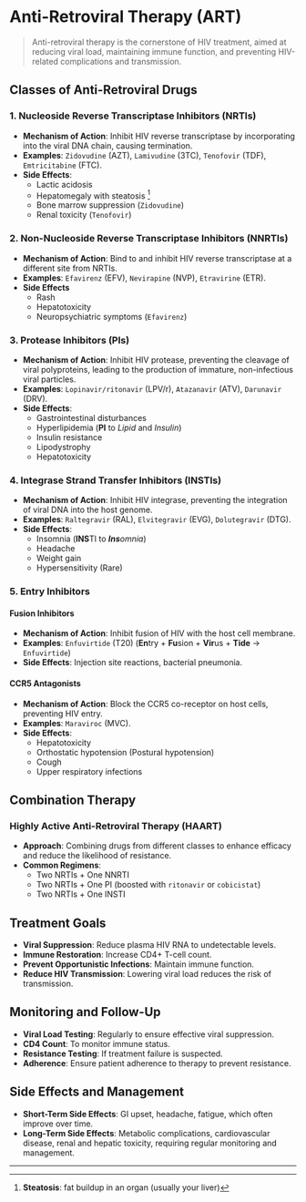 # Anti-Retroviral Therapy (ART)

> Anti-retroviral therapy is the cornerstone of HIV treatment, aimed at reducing viral load, maintaining immune function, and preventing HIV-related complications and transmission.

## Classes of Anti-Retroviral Drugs

### 1. Nucleoside Reverse Transcriptase Inhibitors (NRTIs)

- **Mechanism of Action**: Inhibit HIV reverse transcriptase by incorporating into the viral DNA chain, causing termination.
- **Examples**: `Zidovudine` (AZT), `Lamivudine` (3TC), `Tenofovir` (TDF), `Emtricitabine` (FTC).
- **Side Effects**:
  - Lactic acidosis
  - Hepatomegaly with steatosis [^1]
  - Bone marrow suppression (`Zidovudine`)
  - Renal toxicity (`Tenofovir`)

[^1]: **Steatosis**: fat buildup in an organ (usually your liver)

### 2. Non-Nucleoside Reverse Transcriptase Inhibitors (NNRTIs)

- **Mechanism of Action**: Bind to and inhibit HIV reverse transcriptase at a different site from NRTIs.
- **Examples**: `Efavirenz` (EFV), `Nevirapine` (NVP), `Etravirine` (ETR).
- **Side Effects**
  - Rash
  - Hepatotoxicity
  - Neuropsychiatric symptoms (`Efavirenz`)

### 3. Protease Inhibitors (PIs)

- **Mechanism of Action**: Inhibit HIV protease, preventing the cleavage of viral polyproteins, leading to the production of immature, non-infectious viral particles.
- **Examples**: `Lopinavir/ritonavir` (LPV/r), `Atazanavir` (ATV), `Darunavir` (DRV).
- **Side Effects**:
  - Gastrointestinal disturbances
  - Hyperlipidemia (**PI** to _Lipid_ and _Insulin_)
  - Insulin resistance
  - Lipodystrophy
  - Hepatotoxicity

### 4. Integrase Strand Transfer Inhibitors (INSTIs)

- **Mechanism of Action**: Inhibit HIV integrase, preventing the integration of viral DNA into the host genome.
- **Examples**: `Raltegravir` (RAL), `Elvitegravir` (EVG), `Dolutegravir` (DTG).
- **Side Effects**:
  - Insomnia (**INS**TI to _**Ins**omnia_)
  - Headache
  - Weight gain
  - Hypersensitivity (Rare)

### 5. Entry Inhibitors

#### Fusion Inhibitors

- **Mechanism of Action**: Inhibit fusion of HIV with the host cell membrane.
- **Examples**: `Enfuvirtide` (T20) (**En**try + **Fu**sion + **Vir**us + **Tide** → `Enfuvirtide`)
- **Side Effects**: Injection site reactions, bacterial pneumonia.

#### CCR5 Antagonists

- **Mechanism of Action**: Block the CCR5 co-receptor on host cells, preventing HIV entry.
- **Examples**: `Maraviroc` (MVC).
- **Side Effects**:
  - Hepatotoxicity
  - Orthostatic hypotension (Postural hypotension)
  - Cough
  - Upper respiratory infections

## Combination Therapy

### Highly Active Anti-Retroviral Therapy (HAART)

- **Approach**: Combining drugs from different classes to enhance efficacy and reduce the likelihood of resistance.
- **Common Regimens**:
  - Two NRTIs + One NNRTI
  - Two NRTIs + One PI (boosted with `ritonavir` or `cobicistat`)
  - Two NRTIs + One INSTI

## Treatment Goals

- **Viral Suppression**: Reduce plasma HIV RNA to undetectable levels.
- **Immune Restoration**: Increase CD4+ T-cell count.
- **Prevent Opportunistic Infections**: Maintain immune function.
- **Reduce HIV Transmission**: Lowering viral load reduces the risk of transmission.

## Monitoring and Follow-Up

- **Viral Load Testing**: Regularly to ensure effective viral suppression.
- **CD4 Count**: To monitor immune status.
- **Resistance Testing**: If treatment failure is suspected.
- **Adherence**: Ensure patient adherence to therapy to prevent resistance.

## Side Effects and Management

- **Short-Term Side Effects**: GI upset, headache, fatigue, which often improve over time.
- **Long-Term Side Effects**: Metabolic complications, cardiovascular disease, renal and hepatic toxicity, requiring regular monitoring and management.

---
